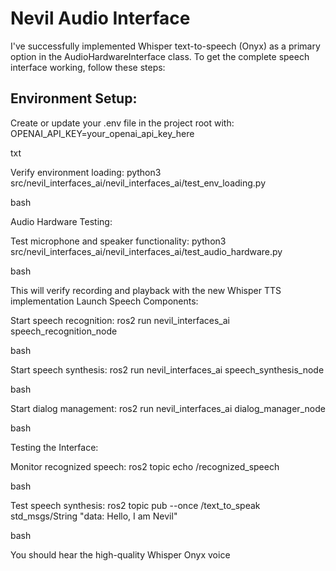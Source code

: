 # Nevil Audio Interface

I've successfully implemented Whisper text-to-speech (Onyx) as a primary option in the AudioHardwareInterface class. To get the complete speech interface working, follow these steps:

## Environment Setup:

Create or update your .env file in the project root with:
OPENAI_API_KEY=your_openai_api_key_here

txt


Verify environment loading:
python3 src/nevil_interfaces_ai/nevil_interfaces_ai/test_env_loading.py

bash


Audio Hardware Testing:

Test microphone and speaker functionality:
python3 src/nevil_interfaces_ai/nevil_interfaces_ai/test_audio_hardware.py

bash


This will verify recording and playback with the new Whisper TTS implementation
Launch Speech Components:

Start speech recognition:
ros2 run nevil_interfaces_ai speech_recognition_node

bash


Start speech synthesis:
ros2 run nevil_interfaces_ai speech_synthesis_node

bash


Start dialog management:
ros2 run nevil_interfaces_ai dialog_manager_node

bash


Testing the Interface:

Monitor recognized speech:
ros2 topic echo /recognized_speech

bash


Test speech synthesis:
ros2 topic pub --once /text_to_speak std_msgs/String "data: Hello, I am Nevil"

bash


You should hear the high-quality Whisper Onyx voice